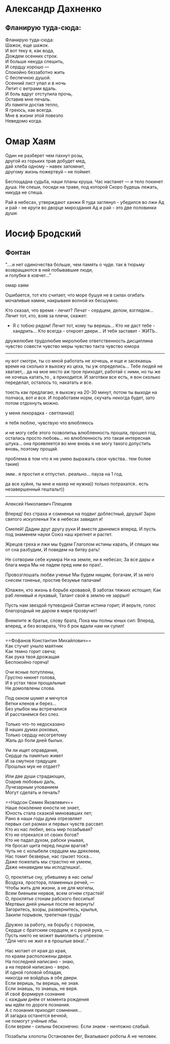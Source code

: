 # Александр Дахненко
## Фланирую туда-сюда:  
Фланирую туда-сюда:  
Шажок, еще шажок.  
И вот теку я, как вода,  
Дождем осенних строк.  
И больше некуда спешить,  
И сердцу хорошо —  
Спокойно беззаботно жить  
С беспечною душой.  
Осенний лист упал и в ночь  
Летит с ветрами вдаль.  
И боль вдруг отступила прочь,  
Оставив мне печаль.  
Из памяти достав тепло,  
Я греюсь, как всегда.  
Мне в жизни этой повезло  
Неведомо когда.

# Омар Хаям
Один не разберет чем пахнут розы,  
другой из горьких трав добудет мед,  
дай хлеба одному – навек запомнит,  
другому жизнь пожертвуй – не поймет.

Беспощадна судьба, наши планы круша.
Час настанет — и тело покинет душа.
Не спеши, посиди на траве, под которой
Скоро будешь лежать, никуда не спеша.

Рай в небесах, утверждают ханжи
Я туда заглянул - убедился во лжи
Ад и рай - не круги во дворце мироздания
Ад и рай - это две половинки души.

# Иосиф Бродский
## Фонтан
"....и нет одиночества больше, чем память о чуде.
так в тюрьму возвращаются в ней побывавшие люди,  
и голубки в ковчег..."



омар  хаям

Ошибается, тот кто считает,
что море бушуя не в силах
огибать мочаливые камни,
накрываея волной их бесшумно.


Кто сказал, что время - лечит? 
Лечат - сердцем, делом, взглядом... 
Лечит тот, кто, взяв за плечи, скажет: 
- Я с тобою рядом! 
Лечит тот, кому ты веришь... 
Кто не даст тебе - хандрить... 
Кто всегда - откроет двери... 
И тебя заставит - ЖИТЬ..

дружелюбие
трудолюбие
миролюбие
ответственность
дисциплина
чувство совести
чувство меры
чувство такта
чувство юмора














---
ну вот смотри, ты со мной работать не хочешь, и еще и засекаешь время на сколько я выхожу из цеха, ты уж определись...
Тебе людей не хватает,.. да на мое место аж трое приходят, работай с ними, но ты же не хочешь катать,то , а приходится. И заготвки все есть, я вон сколько переделал, осталось то, накатать и все.

тоесть  как предлагаю, я выхожу на 20-30 минут, потом ты выходи на полчаса, вот и все. И поработаем норм, скучать некогда будет, зато  потом отдохнуть можно.


у меня лихорадка - светланка))



я тебя люблю, чувствую что влюбляюсь



 и не могу себе этого позволитьь
влюбленность прошла, прошел год, осталась просто любовь...
но влюбленность это такая интересная штука... она проявляется во мне вновь
я не могу такого допустить вновь, поэтому прощай.

проблема в том что я не умею выражать свои чувства.. тем более такие)


эмм.. я простил и отпустил.. реально...
пауза на 1 год.

да все хуйня, ты мне и нахер не нужна)) только потрахатся.. есть незавершенный гештальт))


***
Алексей Николаевич Плещеев

Вперед! без страха и сомненья
на подвиг доблестный, друзья!
Зарю святого искупленья
Уж в небесах завидел я!

Смелей! Дадим друг другу руки
И вместе двинемся вперед.
И пусть под знаменем науки
Союз наш крепнет и растет.

Жрецов греха  и лжи мы будем
Глаголом истины карать,
И спящих мы от сна разбудим,
И поведем на битву рать!

Не сотворим себе кумира
Ни на земле, ни в небесах;
За все дары и блага мира
Мы не падем пред ним во прах!..

Провозглошать любви ученье
Мы будем нищим, богачам,
И за него снесем гоненье,
 простив безумье палачам!

Юлажен, кто жизнь в борьбе кровавой,
В заботах тяжких истощил;
Как раб ленивый и лукавый,
Талант свой в землю не заррыл!

Пусть нам звездой путеводной
Святая истина горит;
И верьте, голос благородный
не даром в мире прозвучит!

Внемлите ж братья, слову брата,
Пока мы полны юных сил:
Вперед, вперед, и без возврата,
Что б рок вдали нам ни сулил!

***

==Фофанов Константин Михайлович==  
Как стучит уныло маятник  
Как темно горит свеча;  
Как рука твоя дрожащая  
Беспокойно горяча!  

Очи ясные потуплены,  
Грустно никнет голова,  
И в устах твои прощальные  
Не домолвлены слова.  

Под окном шумят и мечутся  
Ветки кленов и берез...  
Без улыбок мы встречалися  
И расстанемся без слез.  

Только что-то недосказано  
В наших думах роковых,  
Только сердцу несогретому  
Жаль до боли дней былых.  

Ум ли ищет оправдания,  
Сердце ль памятью живет  
И за смутное грядущее  
Прошлых мук не отдает?  

Или две души страдающих,  
Озарив любовью даль,  
Лучезарным упованием  
Могут сделать и печаль?  



==Надсон Семен Яковлевич==  
Наше поколение юности не знает,  
Юность стала сказкой миновавших лет;  
Рано в наши годы дума отрезвляет  
первых сил размах и первых чувств рассвет.  
Кто из нас любил, весь мир позабывая?  
Кто не отрекался от своих богов?  
Кто не падал духом, рабски унывая,  
Не бросал щита перед лицом врагов?  
Чуть не с колыбели сердцем мы дряхлеем,  
Нас томит безверье, нас грызет тоска...  
Даже пожелать мы страстно не умеем,  
Даже ненавидим мы исподтишка!..  

О, проклятье сну, убившему в нас силы!  
Воздуха, простора, пламенных речей, —  
Чтобы жить для жизни, а не для могилы,  
Всем биеньем нервов, всем огнем страстей!  
О, проклятье стонам рабского бессилья!  
Мертвых дней унынья после не вернуть!  
Загоритесь, взоры, развернитесь, крылья,  
Закипи порывом, трепетная грудь!  

Дружно за работу, на борьбу с пороком,  
Сердце с братским сердцем, и с рукой рука, —  
Пусть никто не может вымолвить с упреком:  
"Для чего не жил я в прошлые века!.."

Нас мотает от края до края,  
по краям расположены двери.  
На последней написано - знаю,  
а на первой написано - верю.  
И одной головой обладая,  
никогда не войдёшь в обе двери.  
Если веришь, ты веришь, не зная.  
Если знаешь, то знаешь, не веря.  
И своё формируя сознание  
с каждым днём от момента рождения  
мы идём по дороге познания.  
А с познания приходят сомнения...  
И загадка останется вечной,  
не помогут учёные лбы.  
Если верим - сильны бесконечно. Если знаем - ничтожно слабый.

Позабыты хлопоты
Остановлен бег,
Вкалывают роботы
А не человек.